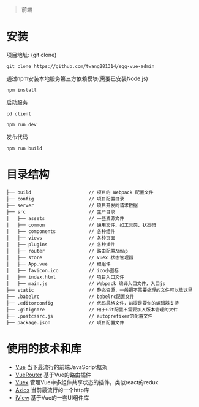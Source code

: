 > 前端

# 安装

项目地址: (git clone)

```
git clone https://github.com/twang281314/egg-vue-admin
```

通过npm安装本地服务第三方依赖模块(需要已安装Node.js)

```
npm install 

```

启动服务

```
cd client

npm run dev

```

发布代码

```
npm run build
```

# 目录结构

```
├── build                     // 项目的 Webpack 配置文件
├── config                    // 项目配置目录
├── server                    // 项目开发的请求数据
├── src                       // 生产目录
│   ├── assets                // 一些资源文件
│   ├── common                // 通用文件、如工具类、状态码
│   ├── components            // 各种组件
│   ├── views                 // 各种页面
│   ├── plugins               // 各种插件
│   ├── router                // 路由配置及map
│   ├── store                 // Vuex 状态管理器
│   ├── App.vue               // 根组件
│   ├── favicon.ico           // ico小图标
│   ├── index.html            // 项目入口文件
│   ├── main.js               // Webpack 编译入口文件，入口js
├── static                    // 静态资源，一般把不需要处理的文件可以放这里
├── .babelrc                  // babelrc配置文件
├── .editorconfig             // 代码风格文件，前提是要你的编辑器支持
├── .gitignore                // 用于Git配置不需要加入版本管理的文件
├── .postcssrc.js             // autoprefixer的配置文件
├── package.json              // 项目配置文件

```

# 使用的技术和库

- [Vue](https://cn.vuejs.org/) 当下最流行的前端JavaScript框架
- [VueRouter](https://router.vuejs.org/zh-cn/) 基于Vue的路由插件
- [Vuex](https://vuex.vuejs.org/zh-cn/) 管理Vue中多组件共享状态的插件，类似react的redux
- [Axios](https://github.com/mzabriskie/axios) 当前最流行的一个http库
- [iView](https://www.iviewui.com/) 基于Vue的一套UI组件库
